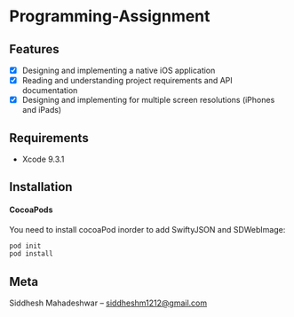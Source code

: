 # Programming-Assignment

## Features

- [x] Designing and implementing a native iOS application
- [x] Reading and understanding project requirements and API documentation
- [x] Designing and implementing for multiple screen resolutions (iPhones and iPads)

## Requirements

- Xcode 9.3.1

## Installation

#### CocoaPods
You need to install cocoaPod inorder to add SwiftyJSON and SDWebImage:

```ruby
pod init
pod install
```

## Meta

Siddhesh Mahadeshwar  – siddheshm1212@gmail.com

